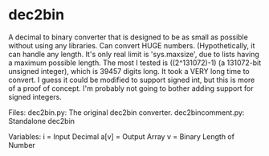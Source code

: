 # dec2bin
A decimal to binary converter that is designed to be as small as possible without using any libraries. Can convert HUGE numbers. (Hypothetically, it can handle any length. It's only real limit is 'sys.maxsize', due to lists having a maximum possible length. The most I tested is ((2^131072)-1) (a 131072-bit unsigned integer), which is 39457 digits long. It took a VERY long time to convert. I guess it could be modified to support signed int, but this is more of a proof of concept. I'm probably not going to bother adding support for signed integers.

Files:
  dec2bin.py: The original dec2bin converter.
  dec2bincomment.py: Standalone dec2bin
    
Variables:
  i = Input Decimal
  a[v] = Output Array
  v = Binary Length of Number
